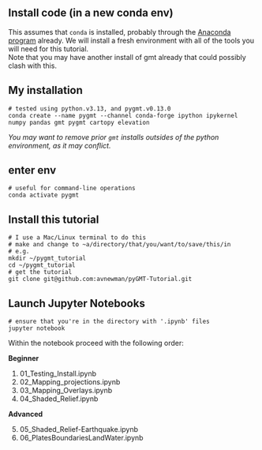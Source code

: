 ## Install code (in a new conda env)
This assumes that `conda` is installed, probably through the [Anaconda program](https://www.anaconda.com/) already.
We will install a fresh environment with all of the tools you will need for this tutorial.  
Note that you may have another install of gmt already that could possibly clash with this.  

## My installation 
    # tested using python.v3.13, and pygmt.v0.13.0
    conda create --name pygmt --channel conda-forge ipython ipykernel numpy pandas gmt pygmt cartopy elevation 
   
*You may want to remove prior `gmt` installs outsides of the python environment, as it may conflict.*

## enter env
    # useful for command-line operations
    conda activate pygmt

## Install this tutorial
    # I use a Mac/Linux terminal to do this
    # make and change to ~a/directory/that/you/want/to/save/this/in
    # e.g.
    mkdir ~/pygmt_tutorial
    cd ~/pygmt_tutorial
    # get the tutorial 
    git clone git@github.com:avnewman/pyGMT-Tutorial.git

## Launch Jupyter Notebooks
    # ensure that you're in the directory with '.ipynb' files
    jupyter notebook

Within the notebook proceed with the following order:

**Beginner**

1) 01_Testing_Install.ipynb 
2) 02_Mapping_projections.ipynb
3) 03_Mapping_Overlays.ipynb
4) 04_Shaded_Relief.ipynb

**Advanced**

5) 05_Shaded_Relief-Earthquake.ipynb
6) 06_PlatesBoundariesLandWater.ipynb
